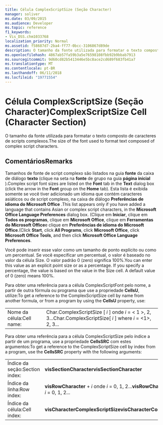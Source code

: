 ```yaml
---
title: Célula ComplexScriptSize (Seção Character)
manager: soliver
ms.date: 03/09/2015
ms.audience: Developer
ms.topic: reference
f1_keywords:
- Vis_DSS.chm1033768
localization_priority: Normal
ms.assetid: f58687d7-2ba4-ff77-0bcc-3106867d89de
description: O tamanho da fonte utilizada para formatar o texto composto de caracteres de scripts complexos.
ms.openlocfilehash: 4867ab57fa59b3a5e76598108fbb92b9bbab7913
ms.sourcegitcommit: 9d60cd82b5413446e5bc8ace2cd689f683fb41a7
ms.translationtype: MT
ms.contentlocale: pt-BR
ms.lasthandoff: 06/11/2018
ms.locfileid: "19771554"
---
```

# <a name="complexscriptsize-cell-character-section"></a><span data-ttu-id="638a8-103">Célula ComplexScriptSize (Seção Character)</span><span class="sxs-lookup"><span data-stu-id="638a8-103">ComplexScriptSize Cell (Character Section)</span></span>

<span data-ttu-id="638a8-104">O tamanho da fonte utilizada para formatar o texto composto de caracteres de scripts complexos.</span><span class="sxs-lookup"><span data-stu-id="638a8-104">The size of the font used to format text composed of complex script characters.</span></span> 
  
## <a name="remarks"></a><span data-ttu-id="638a8-105">Comentários</span><span class="sxs-lookup"><span data-stu-id="638a8-105">Remarks</span></span>

<span data-ttu-id="638a8-106">Tamanhos de fonte de script complexo são listados na guia **fonte** da caixa de diálogo **texto** (clique na seta na **fonte** de grupo na guia **página inicial** ).</span><span class="sxs-lookup"><span data-stu-id="638a8-106">Complex script font sizes are listed on the **Font** tab in the **Text** dialog box (click the arrow in the **Font** group on the **Home** tab).</span></span> <span data-ttu-id="638a8-107">Esta lista é exibida somente se você tiver adicionado um idioma que contém caracteres asiáticos ou de script complexo, na caixa de diálogo **Preferências de idioma do Microsoft Office** .</span><span class="sxs-lookup"><span data-stu-id="638a8-107">This list appears only if you have added a language that contains Asian or complex script characters, in the **Microsoft Office Language Preferences** dialog box.</span></span> <span data-ttu-id="638a8-108">(Clique em **Iniciar**, clique em **Todos os programas**, clique em **Microsoft Office**, clique em **Ferramentas do Microsoft Office**e clique em **Preferências de idioma do Microsoft Office**.</span><span class="sxs-lookup"><span data-stu-id="638a8-108">(Click **Start**, click **All Programs**, click **Microsoft Office**, click **Microsoft Office Tools**, and then click **Microsoft Office Language Preferences**.</span></span>
  
<span data-ttu-id="638a8-p102">Você pode inserir esse valor como um tamanho de ponto explícito ou como um percentual. Se você especificar um percentual, o valor é baseado no valor da célula Size. O valor padrão 0 (zero) significa 100%.</span><span class="sxs-lookup"><span data-stu-id="638a8-p102">You can enter this value as an explicit point size or as a percentage. If you specify a percentage, the value is based on the value in the Size cell. A default value of 0 (zero) means 100%.</span></span> 
  
<span data-ttu-id="638a8-112">Para obter uma referência para a célula ComplexScriptFont pelo nome, a partir de outra fórmula ou programa que use a propriedade **CellsU**, utilize:</span><span class="sxs-lookup"><span data-stu-id="638a8-112">To get a reference to the ComplexScriptSize cell by name from another formula, or from a program by using the **CellsU** property, use:</span></span> 
  
|||
|:-----|:-----|
|<span data-ttu-id="638a8-113">Nome da célula:</span><span class="sxs-lookup"><span data-stu-id="638a8-113">Cell name:</span></span>  <br/> |<span data-ttu-id="638a8-114">Char.ComplexScriptSize [ *i* ] onde *i* = < 1 >, 2, 3...</span><span class="sxs-lookup"><span data-stu-id="638a8-114">Char.ComplexScriptSize[ *i*  ]           where  *i*  = <1>, 2, 3...</span></span>  <br/> |
   
<span data-ttu-id="638a8-115">Para obter uma referência para a célula ComplexScriptSize pelo índice a partir de um programa, use a propriedade **CellsSRC** com estes argumentos:</span><span class="sxs-lookup"><span data-stu-id="638a8-115">To get a reference to the ComplexScriptSize cell by index from a program, use the **CellsSRC** property with the following arguments:</span></span> 
  
|||
|:-----|:-----|
|<span data-ttu-id="638a8-116">Índice da seção:</span><span class="sxs-lookup"><span data-stu-id="638a8-116">Section index:</span></span>  <br/> |<span data-ttu-id="638a8-117">**visSectionCharacter**</span><span class="sxs-lookup"><span data-stu-id="638a8-117">**visSectionCharacter**</span></span> <br/> |
|<span data-ttu-id="638a8-118">Índice da linha:</span><span class="sxs-lookup"><span data-stu-id="638a8-118">Row index:</span></span>  <br/> |<span data-ttu-id="638a8-119">**visRowCharacter** +  *i* onde *i* = 0, 1, 2...</span><span class="sxs-lookup"><span data-stu-id="638a8-119">**visRowCharacter** +  *i*           where  *i*  = 0, 1, 2...</span></span>  <br/> |
|<span data-ttu-id="638a8-120">Índice da célula:</span><span class="sxs-lookup"><span data-stu-id="638a8-120">Cell index:</span></span>  <br/> |<span data-ttu-id="638a8-121">**visCharacterComplexScriptSize**</span><span class="sxs-lookup"><span data-stu-id="638a8-121">**visCharacterComplexScriptSize**</span></span> <br/> |
   

